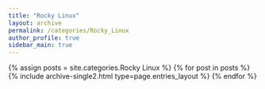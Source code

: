 ```yaml
---
title: "Rocky Linux"
layout: archive
permalink: /categories/Rocky_Linux
author_profile: true
sidebar_main: true
---
```



{% assign posts = site.categories.Rocky Linux %}
{% for post in posts %} {% include archive-single2.html type=page.entries_layout %} {% endfor %}